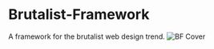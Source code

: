 # Brutalist-Framework
A framework for the brutalist web design trend.
![BF Cover](http://www.brutalistframework.com/assets/images/bf-cover.jpg)
